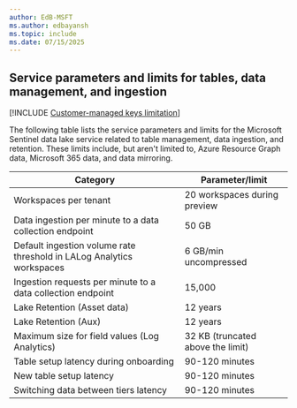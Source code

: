```yaml
---
author: EdB-MSFT
ms.author: edbayansh
ms.topic: include
ms.date: 07/15/2025
---
```


## Service parameters and limits for tables, data management, and ingestion

[!INCLUDE [Customer-managed keys limitation](../includes/customer-managed-keys-limitation.md)]
  
The following table lists the service parameters and limits for the Microsoft Sentinel data lake service related to table management, data ingestion, and retention. These limits include, but aren't limited to, Azure Resource Graph data, Microsoft 365 data, and data mirroring.

| Category                                         | Parameter/limit                              |
|--------------------------------------------------|----------------------------------------------|
| Workspaces per tenant                             | 20 workspaces during preview                 |
| Data ingestion per minute to a data collection endpoint    | 50 GB                              |
| Default ingestion volume rate threshold in LALog Analytics workspaces | 6 GB/min uncompressed   |
| Ingestion requests per minute to a data collection endpoint | 15,000                            |
| Lake Retention (Asset data)                       | 12 years                                    |
| Lake Retention (Aux)                              | 12 years                                    |
| Maximum size for field values (Log Analytics)     | 32 KB (truncated above the limit)           |
| Table setup latency during onboarding              | 90-120 minutes                             |
| New table setup latency                            | 90-120 minutes                             |
| Switching data between tiers latency               | 90-120 minutes                             |
